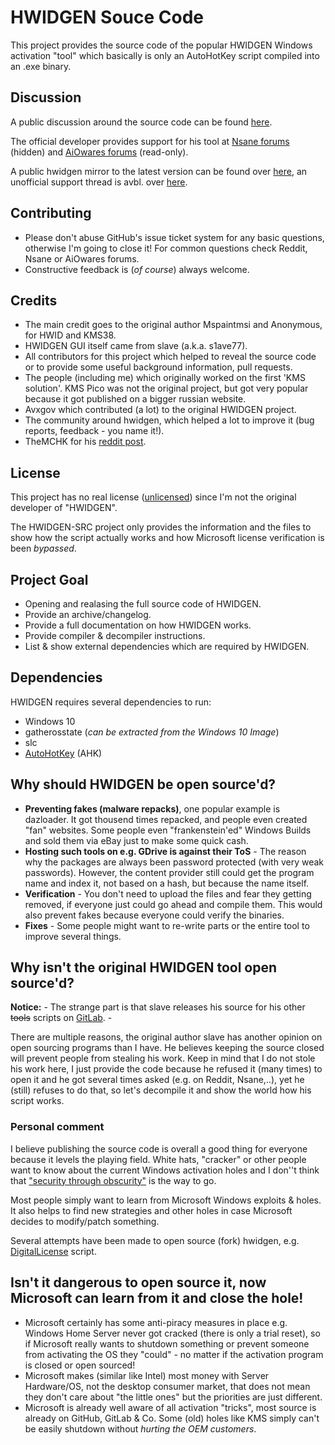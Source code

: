 # HWIDGEN Souce Code

This project provides the source code of the popular HWIDGEN Windows activation "tool" which basically is only an AutoHotKey script compiled into an .exe binary. 


## Discussion
A public discussion around the source code can be found [here](https://old.reddit.com/r/Piracy/comments/d654al/contribution_hwidgen_source_code/). 

The official developer provides support for his tool at [Nsane forums](https://www.nsaneforums.com/topic/312871-windows-10-digital-license-hwid-generation-without-kms-or-predecessor-installupgrade) (hidden) and [AiOwares forums](https://www.aiowares.com/showthread.php?tid=246) (read-only). 

A public hwidgen mirror to the latest version can be found over [here](https://old.reddit.com/r/sjain_guides/comments/9qyuij/hwidkms38genmk6_download_and_usage_guide/), an unofficial support thread is avbl. over [here](https://www.reddit.com/r/Piracy/comments/d654al/contribution_hwidgen_source_code). 


## Contributing
* Please don't abuse GitHub's issue ticket system for any basic questions, otherwise I'm going to close it! For common questions check Reddit, Nsane or AiOwares forums.
* Constructive feedback is (_of course_) always welcome.


## Credits
* The main credit goes to the original author Mspaintmsi and Anonymous, for HWID and KMS38.
* HWIDGEN GUI itself came from slave (a.k.a. s1ave77). 
* All contributors for this project which helped to reveal the source code or to provide some useful background information, pull requests. 
* The people (including me) which originally worked on the first 'KMS solution'. KMS Pico was not the original project, but got very popular because it got published on a bigger russian website.
* Avxgov which contributed (a lot) to the original HWIDGEN project.
* The community around hwidgen, which helped a lot to improve it (bug reports, feedback - you name it!).
* TheMCHK for his [reddit post](https://www.reddit.com/r/Piracy/comments/d654al/contribution_hwidgen_source_code).


## License
This project has no real license ([unlicensed](https://github.com/CHEF-KOCH/HWIDGEN-SRC/blob/master/LICENSE)) since I'm not the original developer of "HWIDGEN". 

The HWIDGEN-SRC project only provides the information and the files to show how the script actually works and how Microsoft license verification is been _bypassed_.


## Project Goal
* Opening and realasing the full source code of HWIDGEN.
* Provide an archive/changelog.
* Provide a full documentation on how HWIDGEN works.
* Provide compiler & decompiler instructions.
* List & show external dependencies which are required by HWIDGEN.


## Dependencies
HWIDGEN requires several dependencies to run:
* Windows 10
* gatherosstate (_can be extracted from the Windows 10 Image_)
* slc
* [AutoHotKey](https://www.autohotkey.com) (AHK)

## Why should HWIDGEN be open source'd?
* **Preventing fakes (malware repacks)**, one popular example is dazloader. It got thousend times repacked, and people even created "fan" websites. Some people even "frankenstein'ed" Windows Builds and sold them via eBay just to make some quick cash.
* **Hosting such tools on e.g. GDrive is against their ToS** - The reason why the packages are always been password protected (with very weak passwords). However, the content provider still could get the program name and index it, not based on a hash, but because the name itself.
* **Verification** - You don't need to upload the files and fear they getting removed, if everyone just could go ahead and compile them. This would also prevent fakes because everyone could verify the binaries.
* **Fixes** - Some people might want to re-write parts or the entire tool to improve several things.


## Why isn't the original HWIDGEN tool open source'd?

**Notice:** - The strange part is that slave releases his source for his other ~~tools~~ scripts on [GitLab](https://gitlab.com/s1ave77). - 

There are multiple reasons, the original author slave has another opinion on open sourcing programs than I have. He believes keeping the source closed will prevent people from stealing his work. Keep in mind that I do not stole his work here, I just provide the code because he refused it (many times) to open it and he got several times asked (e.g. on Reddit, Nsane,..), yet he (still) refuses to do that, so let's decompile it and show the world how his script works. 

### Personal comment
I believe publishing the source code is overall a good thing for everyone because it levels the playing field. White hats, "cracker" or other people want to know about the current Windows activation holes and I don''t think that ["security through obscurity"](https://en.wikipedia.org/wiki/Security_through_obscurity) is the way to go. 

Most people simply want to learn from Microsoft Windows exploits & holes. It also helps to find new strategies and other holes in case Microsoft decides to modify/patch something.

Several attempts have been made to open source (fork) hwidgen, e.g. [DigitalLicense](https://github.com/ARAlex143/activator) script.


## Isn't it dangerous to open source it, now Microsoft can learn from it and close the hole!
* Microsoft certainly has some anti-piracy measures in place e.g. Windows Home Server never got cracked (there is only a trial reset), so if Microsoft really wants to shutdown something or prevent someone from activating the OS they "could" - no matter if the activation program is closed or open sourced!
* Microsoft makes (similar like Intel) most money with Server Hardware/OS, not the desktop consumer market, that does not mean they don't care about "the little ones" but the priorities are just different. 
* Microsoft is already well aware of all activation "tricks", most source is already on GitHub, GitLab & Co. Some (old) holes like KMS simply can't be easily shutdown without _hurting the OEM customers_.

